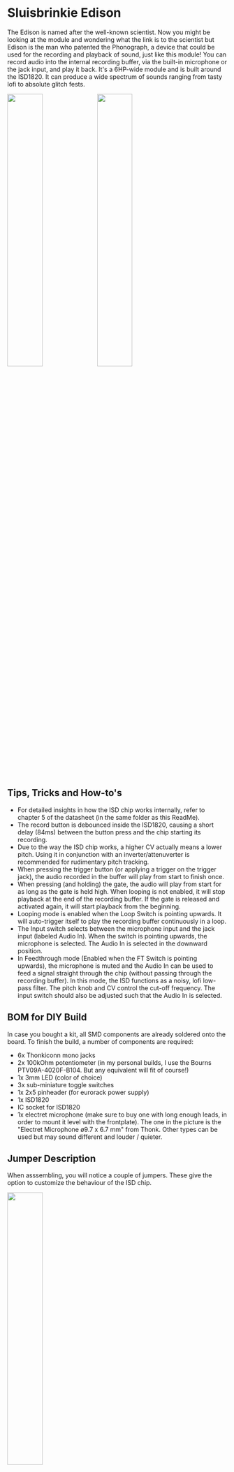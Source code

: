 # Sluisbrinkie Edison

The Edison is named after the well-known scientist. Now you might be looking at the module and wondering what the link is to the scientist but Edison is the man who patented the Phonograph, a device that could be used for the recording and playback of sound, just like this module! You can record audio into the internal recording buffer, via the built-in microphone or the jack input, and play it back. It's a 6HP-wide module and is built around the ISD1820. It can produce a wide spectrum of sounds ranging from tasty lofi to absolute glitch fests. 

<img src ="https://github.com/user-attachments/assets/314e5d49-fae8-406e-9831-80244e792315" width="40%">
<img src ="https://github.com/user-attachments/assets/16af7431-11fd-4067-9678-b37c11320b7a" width="40%">

## Tips, Tricks and How-to's
- For detailed insights in how the ISD chip works internally, refer to chapter 5 of the datasheet (in the same folder as this ReadMe).
- The record button is debounced inside the ISD1820, causing a short delay (84ms) between the button press and the chip starting its recording.
- Due to the way the ISD chip works, a higher CV actually means a lower pitch. Using it in conjunction with an inverter/attenuverter is recommended for rudimentary pitch tracking.
- When pressing the trigger button (or applying a trigger on the trigger jack), the audio recorded in the buffer will play from start to finish once.
- When pressing (and holding) the gate, the audio will play from start for as long as the gate is held high. When looping is not enabled, it will stop playback at the end of the recording buffer. If the gate is released and activated again, it will start playback from the beginning.
- Looping mode is enabled when the Loop Switch is pointing upwards. It will auto-trigger itself to play the recording buffer continuously in a loop.
- The Input switch selects between the microphone input and the jack input (labeled Audio In). When the switch is pointing upwards, the microphone is selected. The Audio In is selected in the downward position.
- In Feedthrough mode (Enabled when the FT Switch is pointing upwards), the microphone is muted and the Audio In can be used to feed a signal straight through the chip (without passing through the recording buffer). In this mode, the ISD functions as a noisy, lofi low-pass filter. The pitch knob and CV control the cut-off frequency. The input switch should also be adjusted such that the Audio In is selected.

## BOM for DIY Build
In case you bought a kit, all SMD components are already soldered onto the board. To finish the build, a number of components are required: 
- 6x Thonkiconn mono jacks
- 2x 100kOhm potentiometer (in my personal builds, I use the Bourns PTV09A-4020F-B104. But any equivalent will fit of course!) 
- 1x 3mm LED (color of choice)
- 3x sub-miniature toggle switches
- 1x 2x5 pinheader (for eurorack power supply)
- 1x ISD1820 
- IC socket for ISD1820
- 1x electret microphone (make sure to buy one with long enough leads, in order to mount it level with the frontplate). The one in the picture is the "Electret Microphone ø9.7 x 6.7 mm" from Thonk. Other types can be used but may sound different and louder / quieter.

## Jumper Description
When asssembling, you will notice a couple of jumpers. These give the option to customize the behaviour of the ISD chip. 

<img src ="https://github.com/user-attachments/assets/aa963616-249d-49de-9f42-a43a4baeafcb" width="40%">

  1. The first one is mandatory to solder for a correctly functioning microphone. I bridged 1 and 2 to ensure that the microphone is muted when not recording (to avoid feedback in the Feedthrough mode)
  2. The second one can be used to enable the record button (I found that I sometimes accidentally touch the record button and thereby clearing the recorded buffer). Normally it would be recommended to solder this jumper.
  3. Number 3 gives control over the Automatic Gain. it can be left floating to enable AGC but it can also be forced high or low to get a fixed gain.
  4. Number 4 can be used to create a ramp on the AGC (causing a fade in).
